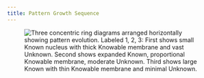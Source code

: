 ```yaml
---
title: Pattern Growth Sequence
---
```


<div align="left"><figure><img src="../assets/Screenshot 2024-11-25 at 6.33.42 PM.png" alt="Three concentric ring diagrams arranged horizontally showing pattern evolution. Labeled 1, 2, 3: First shows small Known nucleus with thick Knowable membrane and vast Unknown. Second shows expanded Known, proportional Knowable membrane, moderate Unknown. Third shows large Known with thin Knowable membrane and minimal Unknown."><figcaption></figcaption></figure></div>

